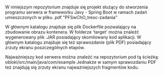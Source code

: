 W niniejszym repozytorium znajduje się projekt służący do stworzenia programu serwera w frameworku Javy - Spring Boot w ramach zadań umieszczonych w pliku .pdf "PFSwChO_tresc-zadania"

W głównym katalogu znajduje się plik Dockerfile pozwalający na zbudowanie obrazu kontenera. 
W folderze 'target' można znaleźć wygenerowany plik .JAR posiadający skomilowany kod aplikacji.
W głównym katalogu znajduje się też sprawozdanie (plik PDF) posiadający zrzuty ekranu poszczególnych etapów.

Najważniejszy kod serwera można znaleźć na repozytorium pod tą ścieżką: obloki/src/main/java/com/example
Jednakże w samym sprawozdaniu PDF też znajdują się zrzuty ekranu najważniejszych fragmentów kodu.
